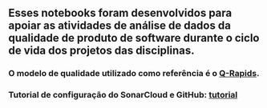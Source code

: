 ## Esses notebooks foram desenvolvidos para apoiar as atividades de análise de dados da qualidade de produto de software durante o ciclo de vida dos projetos das disciplinas.
### O modelo de qualidade utilizado como referência é o [Q-Rapids](https://github.com/fga-eps-mds/Analytics/blob/master/q-rapids%20model-doc.pdf).
### Tutorial de configuração do SonarCloud e GitHub: [tutorial](https://github.com/fga-eps-mds/Analytics/blob/master/tutorial-sonarcloud/Tutorial_SonarCloud_GitHub.md)

